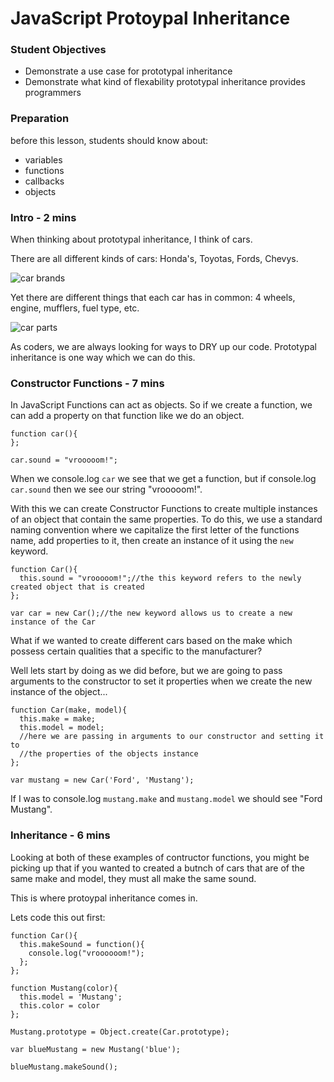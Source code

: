 # JavaScript Protoypal Inheritance

### Student Objectives
- Demonstrate a use case for prototypal inheritance
- Demonstrate what kind of flexability prototypal inheritance provides programmers

### Preparation
before this lesson, students should know about:

- variables
- functions
- callbacks
- objects

### Intro - 2 mins

When thinking about prototypal inheritance, I think of cars. 

There are all different kinds of cars: Honda's, Toyotas, Fords, Chevys.

![car brands](http://images.thetruthaboutcars.com/2011/07/car-logos.jpg)

Yet there are different things that each car has in common: 4 wheels, engine, mufflers, fuel type, etc.

![car parts](https://www.easypacelearning.com/design/images/carparts.jpg)

As coders, we are always looking for ways to DRY up our code. Prototypal inheritance is one way which we can do this.

### Constructor Functions - 7 mins

In JavaScript Functions can act as objects. So if we create a function, we can add a property on that function like we do an object.

```
function car(){
};

car.sound = "vrooooom!";
```

When we console.log `car` we see that we get a function, but if console.log `car.sound` then we see our string "vrooooom!".

With this we can create Constructor Functions to create multiple instances of an object that contain the same properties. To do this, we use a standard naming convention where we capitalize the first letter of the functions name, add properties to it, then create an instance of it using the `new` keyword.

```
function Car(){
  this.sound = "vrooooom!";//the this keyword refers to the newly created object that is created
};

var car = new Car();//the new keyword allows us to create a new instance of the Car
```

What if we wanted to create different cars based on the make which possess certain qualities that a specific to the manufacturer?

Well lets start by doing as we did before, but we are going to pass arguments to the constructor to set it properties when we create the new instance of the object...

```
function Car(make, model){
  this.make = make;
  this.model = model;
  //here we are passing in arguments to our constructor and setting it to
  //the properties of the objects instance
};

var mustang = new Car('Ford', 'Mustang');
```

If I was to console.log `mustang.make` and `mustang.model` we should see "Ford Mustang".

### Inheritance - 6 mins

Looking at both of these examples of contructor functions, you might be picking up that if you wanted to created a butnch of cars that are of the same make and model, they must all make the same sound.

This is where protoypal inheritance comes in. 

Lets code this out first:

```
function Car(){
  this.makeSound = function(){
    console.log("vroooooom!");
  };
};

function Mustang(color){
  this.model = 'Mustang';
  this.color = color
};

Mustang.prototype = Object.create(Car.prototype);

var blueMustang = new Mustang('blue');

blueMustang.makeSound();
```
